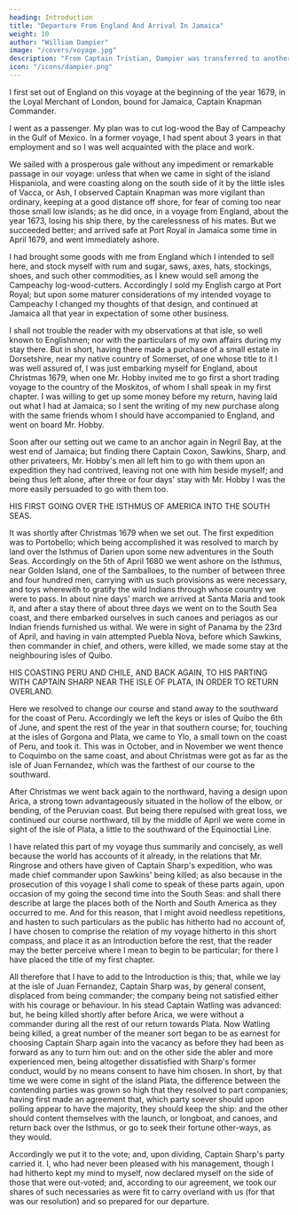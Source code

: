 ```yaml
---
heading: Introduction
title: "Departure From England And Arrival In Jamaica"
weight: 10
author: "William Dampier"
image: "/covers/voyage.jpg"
description: "From Captain Tristian, Dampier was transferred to another Frenchman, Captain Archemboe (probably Archambaut) but soon grew 'weary of living with the French.'"
icon: "/icons/dampier.png"
---
```





I first set out of England on this voyage at the beginning of the year 1679, in the Loyal Merchant of London, bound for Jamaica, Captain Knapman Commander. 

I went as a passenger. My plan was to cut log-wood the Bay of Campeachy in the Gulf of Mexico. In a former voyage, I had spent about 3 years in that employment and so I was well acquainted with the place and work.

We sailed with a prosperous gale without any impediment or remarkable passage in our voyage: unless that when we came in sight of the island Hispaniola, and were coasting along on the south side of it by the little isles of Vacca, or Ash, I observed Captain Knapman was more vigilant than ordinary, keeping at a good distance off shore, for fear of coming too near those small low islands; as he did once, in a voyage from England, about the year 1673, losing his ship there, by the carelessness of his mates. But we succeeded better; and arrived safe at Port Royal in Jamaica some time in April 1679, and went immediately ashore.

I had brought some goods with me from England which I intended to sell here, and stock myself with rum and sugar, saws, axes, hats, stockings, shoes, and such other commodities, as I knew would sell among the Campeachy log-wood-cutters. Accordingly I sold my English cargo at Port Royal; but upon some maturer considerations of my intended voyage to Campeachy I changed my thoughts of that design, and continued at Jamaica all that year in expectation of some other business.

I shall not trouble the reader with my observations at that isle, so well known to Englishmen; nor with the particulars of my own affairs during my stay there. But in short, having there made a purchase of a small estate in Dorsetshire, near my native country of Somerset, of one whose title to it I was well assured of, I was just embarking myself for England, about Christmas 1679, when one Mr. Hobby invited me to go first a short trading voyage to the country of the Moskitos, of whom I shall speak in my first chapter. I was willing to get up some money before my return, having laid out what I had at Jamaica; so I sent the writing of my new purchase along with the same friends whom I should have accompanied to England, and went on board Mr. Hobby.

Soon after our setting out we came to an anchor again in Negril Bay, at the west end of Jamaica; but finding there Captain Coxon, Sawkins, Sharp, and other privateers, Mr. Hobby's men all left him to go with them upon an expedition they had contrived, leaving not one with him beside myself; and being thus left alone, after three or four days' stay with Mr. Hobby I was the more easily persuaded to go with them too.

HIS FIRST GOING OVER THE ISTHMUS OF AMERICA INTO THE SOUTH SEAS.

It was shortly after Christmas 1679 when we set out. The first expedition was to Portobello; which being accomplished it was resolved to march by land over the Isthmus of Darien upon some new adventures in the South Seas. Accordingly on the 5th of April 1680 we went ashore on the Isthmus, near Golden Island, one of the Samballoes, to the number of between three and four hundred men, carrying with us such provisions as were necessary, and toys wherewith to gratify the wild Indians through whose country we were to pass. In about nine days' march we arrived at Santa Maria and took it, and after a stay there of about three days we went on to the South Sea coast, and there embarked ourselves in such canoes and periagos as our Indian friends furnished us withal. We were in sight of Panama by the 23rd of April, and having in vain attempted Puebla Nova, before which Sawkins, then commander in chief, and others, were killed, we made some stay at the neighbouring isles of Quibo.

HIS COASTING PERU AND CHILE, AND BACK AGAIN, TO HIS PARTING WITH CAPTAIN SHARP NEAR THE ISLE OF PLATA, IN ORDER TO RETURN OVERLAND.

Here we resolved to change our course and stand away to the southward for the coast of Peru. Accordingly we left the keys or isles of Quibo the 6th of June, and spent the rest of the year in that southern course; for, touching at the isles of Gorgona and Plata, we came to Ylo, a small town on the coast of Peru, and took it. This was in October, and in November we went thence to Coquimbo on the same coast, and about Christmas were got as far as the isle of Juan Fernandez, which was the farthest of our course to the southward.

After Christmas we went back again to the northward, having a design upon Arica, a strong town advantageously situated in the hollow of the elbow, or bending, of the Peruvian coast. But being there repulsed with great loss, we continued our course northward, till by the middle of April we were come in sight of the isle of Plata, a little to the southward of the Equinoctial Line.

I have related this part of my voyage thus summarily and concisely, as well because the world has accounts of it already, in the relations that Mr. Ringrose and others have given of Captain Sharp's expedition, who was made chief commander upon Sawkins' being killed; as also because in the prosecution of this voyage I shall come to speak of these parts again, upon occasion of my going the second time into the South Seas: and shall there describe at large the places both of the North and South America as they occurred to me. And for this reason, that I might avoid needless repetitions, and hasten to such particulars as the public has hitherto had no account of, I have chosen to comprise the relation of my voyage hitherto in this short compass, and place it as an Introduction before the rest, that the reader may the better perceive where I mean to begin to be particular; for there I have placed the title of my first chapter.

All therefore that I have to add to the Introduction is this; that, while we lay at the isle of Juan Fernandez, Captain Sharp was, by general consent, displaced from being commander; the company being not satisfied either with his courage or behaviour. In his stead Captain Watling was advanced: but, he being killed shortly after before Arica, we were without a commander during all the rest of our return towards Plata. Now Watling being killed, a great number of the meaner sort began to be as earnest for choosing Captain Sharp again into the vacancy as before they had been as forward as any to turn him out: and on the other side the abler and more experienced men, being altogether dissatisfied with Sharp's former conduct, would by no means consent to have him chosen. In short, by that time we were come in sight of the island Plata, the difference between the contending parties was grown so high that they resolved to part companies; having first made an agreement that, which party soever should upon polling appear to have the majority, they should keep the ship: and the other should content themselves with the launch, or longboat, and canoes, and return back over the Isthmus, or go to seek their fortune other-ways, as they would.

Accordingly we put it to the vote; and, upon dividing, Captain Sharp's party carried it. I, who had never been pleased with his management, though I had hitherto kept my mind to myself, now declared myself on the side of those that were out-voted; and, according to our agreement, we took our shares of such necessaries as were fit to carry overland with us (for that was our resolution) and so prepared for our departure.

